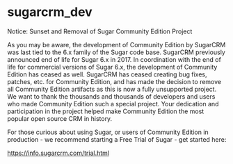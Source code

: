# sugarcrm_dev

Notice: Sunset and Removal of Sugar Community Edition Project

As you may be aware, the development of Community Edition by SugarCRM was last tied to the 6.x family of the Sugar code base.
SugarCRM previously announced end of life for Sugar 6.x in 2017. 
In coordination with the end of life for commercial versions of Sugar 6.x, the development of Community Edition has ceased as well.
SugarCRM has ceased creating bug fixes, patches, etc. for Community Edition, and has made the decision to remove all Community Edition artifacts as this is now a fully unsupported project.
We want to thank the thousands and thousands of developers and users who made Community Edition such a special project.
Your dedication and participation in the project helped make Community Edition the most popular open source CRM in history.

For those curious about using Sugar, or users of Community Edition in production - we recommend starting a Free Trial of Sugar - get started here:

  https://info.sugarcrm.com/trial.html
